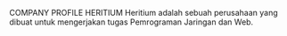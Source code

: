 COMPANY PROFILE
HERITIUM
Heritium adalah sebuah perusahaan yang dibuat untuk mengerjakan tugas Pemrograman Jaringan dan Web. 


